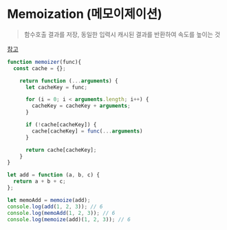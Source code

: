 # Memoization (메모이제이션)

> 함수호출 결과를 저장, 동일한 입력시 캐시된 결과를 반환하여 속도를 높이는 것

[참고](https://www.devh.kr/2020/Understanding-Memoization-In-JavaScript/)

```JavaScript
function memoizer(func){
  const cache = {};

    return function (...arguments) {
      let cacheKey = func;

      for (i = 0; i < arguments.length; i++) {
        cacheKey = cacheKey + arguments;
      }

      if (!cache[cacheKey]) {
        cache[cacheKey] = func(...arguments)
      }

      return cache[cacheKey];
    }
}

let add = function (a, b, c) {
  return a + b + c;
};

let memoAdd = memoize(add);
console.log(add(1, 2, 3)); // 6
console.log(memoAdd(1, 2, 3)); // 6
console.log(memoize(add)(1, 2, 3)); // 6
```
